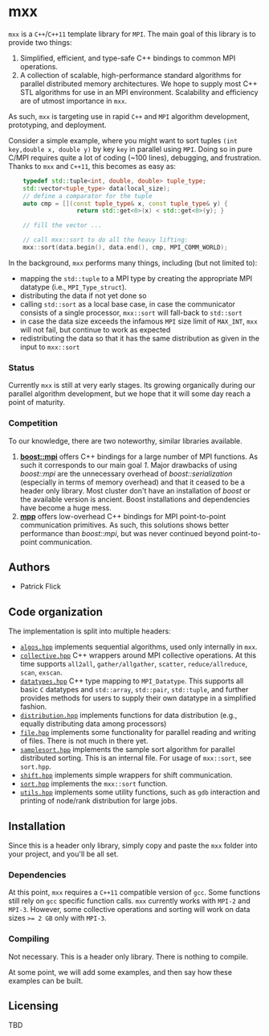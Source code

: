 mxx
===

`mxx` is a `C++`/`C++11` template library for `MPI`. The main goal of this
library is to provide two things:

1. Simplified, efficient, and type-safe C++ bindings to common MPI operations.
2. A collection of scalable, high-performance standard algorithms for parallel
   distributed memory architectures. We hope to supply most C++ STL
   algorithms for use in an MPI environment. Scalability and efficiency are of
   utmost importance in `mxx`.

As such, `mxx` is targeting use in rapid `C++` and `MPI` algorithm
development, prototyping, and deployment.

Consider a simple example, where you might want to sort tuples `(int key,double
x, double y)` by key `key` in parallel using `MPI`. Doing so in pure C/MPI
requires quite a lot of coding (~100 lines), debugging, and frustration. Thanks
to `mxx` and `C++11`, this becomes as easy as:

```c++
    typedef std::tuple<int, double, double> tuple_type;
    std::vector<tuple_type> data(local_size);
    // define a comparator for the tuple
    auto cmp = [](const tuple_type& x, const tuple_type& y) {
                   return std::get<0>(x) < std::get<0>(y); }

    // fill the vector ...

    // call mxx::sort to do all the heavy lifting:
    mxx::sort(data.begin(), data.end(), cmp, MPI_COMM_WORLD);
```

In the background, `mxx` performs many things, including (but not limited to):

- mapping the `std::tuple` to a MPI type by creating the appropriate MPI
  datatype (i.e., `MPI_Type_struct`).
- distributing the data if not yet done so
- calling `std::sort` as a local base case, in case the communicator consists of a
  single processor, `mxx::sort` will fall-back to `std::sort`
- in case the data size exceeds the infamous `MPI` size limit of `MAX_INT`,
  `mxx` will not fail, but continue to work as expected
- redistributing the data so that it has the same distribution as given in the
  input to `mxx::sort`

### Status

Currently `mxx` is still at very early stages. Its growing organically during
our parallel algorithm development, but we hope that it will some day reach a
point of maturity.

### Competition

To our knowledge, there are two noteworthy, similar libraries available.

1. [**boost::mpi**](https://github.com/boostorg/mpi) offers C++ bindings for a
   large number of MPI functions. As such it corresponds to our main goal *1*.
   Major drawbacks of using *boost::mpi* are the unnecessary overhead of
   *boost::serialization* (especially in terms of memory overhead) and that it
   ceased to be a header only library. Most cluster don't have an installation
   of  *boost* or the available version is ancient. Boost installations and
   dependencies have become a huge mess.
2. [**mpp**](https://github.com/motonacciu/mpp) offers low-overhead C++ bindings
   for MPI point-to-point communication primitives. As such, this solutions
   shows better performance than *boost::mpi*, but was never continued beyond
   point-to-point communication.

## Authors

- Patrick Flick

## Code organization

The implementation is split into multiple headers:

- [`algos.hpp`](algos.hpp) implements sequential algorithms, used only
  internally in `mxx`.
- [`collective.hpp`](collective.hpp) C++ wrappers around MPI collective
  operations. At this time supports `all2all`, `gather/allgather`,
  `scatter`, `reduce/allreduce`, `scan`, `exscan`.
- [`datatypes.hpp`](datatypes.hpp) C++ type mapping to `MPI_Datatype`. This
  supports all basic `C` datatypes and `std::array`, `std::pair`, `std::tuple`,
  and further provides methods for users to supply their own datatype in a
  simplified fashion.
- [`distribution.hpp`](distribution.hpp) implements functions for data
  distribution (e.g., equally distributing data among processors)
- [`file.hpp`](file.hpp) implements some functionality for parallel reading and
  writing of files. There is not much in there yet.
- [`samplesort.hpp`](samplesort.hpp) implements the sample sort algorithm for
  parallel distributed sorting. This is an internal file. For usage of
  `mxx::sort`, see `sort.hpp`.
- [`shift.hpp`](shift.hpp) implements simple wrappers for shift communication.
- [`sort.hpp`](sort.hpp) implements the `mxx::sort` function.
- [`utils.hpp`](utils.hpp) implements some utility functions, such as `gdb`
  interaction and printing of node/rank distribution for large jobs.


## Installation

Since this is a header only library, simply copy and paste the `mxx` folder into
your project, and you'll be all set.

### Dependencies

At this point, `mxx` requires a `C++11` compatible version of `gcc`. Some
functions still rely on `gcc` specific function calls. `mxx` currently works
with `MPI-2` and `MPI-3`. However, some collective operations and sorting will
work on data sizes `>= 2 GB` only with `MPI-3`.

### Compiling

Not necessary. This is a header only library. There is nothing to compile.

At some point, we will add some examples, and then say how these examples can be
built.

## Licensing

TBD
